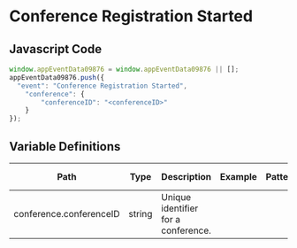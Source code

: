 # Conference Registration Started

### 

## Javascript Code
```js
window.appEventData09876 = window.appEventData09876 || [];
appEventData09876.push({
  "event": "Conference Registration Started",
    "conference": {
        "conferenceID": "<conferenceID>"
    }
});
```

## Variable Definitions

|Path|Type|Description|Example|Pattern|Min Length|Max Length|Minimum|Maximum|Multiple Of|
| --- | --- | --- | --- | --- | --- | --- | --- | --- | --- |
|conference.conferenceID|string|Unique identifier for a conference.||||||||




